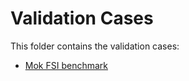 # Validation Cases

This folder contains the validation cases:

- [Mok FSI benchmark](https://github.com/KratosMultiphysics/Examples/blob/master/co_simulation/validation/fsi_mok/README.md)
